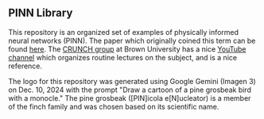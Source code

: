 PINN Library
---
This repository is an organized set of examples of physically informed neural networks (PINN).  The paper which originally coined this term can be found [here](https://www.nature.com/articles/s42254-021-00314-5).  The [CRUNCH group](https://sites.brown.edu/crunch-group/) at Brown University has a nice [YouTube channel](https://www.youtube.com/@CrunchGroup) which organizes routine lectures on the subject, and is a nice reference.

The logo for this repository was generated using Google Gemini (Imagen 3) on Dec. 10, 2024 with the prompt "Draw a cartoon of a pine grosbeak bird with a monocle."  The pine grosbeak ([PIN]icola e[N]ucleator) is a member of the finch family and was chosen based on its scientific name.
